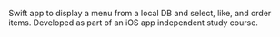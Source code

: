 Swift app to display a menu from a local DB and select, like, and order items.
Developed as part of an iOS app independent study course.
